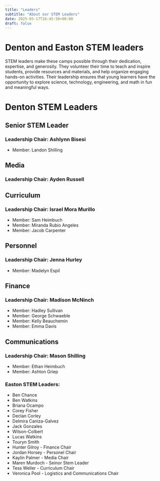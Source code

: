 ```yaml
---
title: "Leaders"
subtitle: "About our STEM Leaders"
date: 2025-05-17T16:45:58+00:00
draft: false
---
```


# Denton and Easton STEM leaders

STEM leaders make these camps possible through their dedication, expertise, and generosity. They volunteer their time to teach and inspire students, provide resources and materials, and help organize engaging hands-on activities. Their leadership ensures that young learners have the opportunity to explore science, technology, engineering, and math in fun and meaningful ways.

# Denton STEM Leaders
## Senior STEM Leader
### **Leadership Chair: Ashlynn Bisesi**
- Member: Landon Shilling
## Media
### **Leadership Chair: Ayden Russell**
## Curriculum
### **Leadership Chair: Israel Mora Murillo**
- Member: Sam Heimbuch
- Member: Miranda Rubio Angeles 
- Member: Jacob Carpenter
## Personnel
### **Leadership Chair: Jenna Hurley**
- Member: Madelyn Espil
## Finance 
### **Leadership Chair: Madison McNinch**
- Member: Hadley Sullivan
- Member: George Schwaeble
- Member: Kelly Beauchemin
- Member: Emma Davis
## Communications 
### **Leadership Chair: Mason Shilling**
- Member: Ethan Heimbuch
- Member: Ashton Griep


### Easton STEM Leaders:
- Ben Chance
- Ben Watkins
- Briana Ocampo
- Corey Fisher
- Declan Corley
- Delmira Caniza-Galvez
- Jack Gonzales
- Wilson-Colbert
- Lucas Watkins
- Touryn Smith
- Hunter Gilroy - Finance Chair
- Jordan Horsey - Personel Chair
- Kaylin Palmer - Media Chair
- Maren Murdoch - Seinor Stem Leader
- Tess Weller - Curriculum Chair
- Veronica Pool - Logistics and Communications Chair
